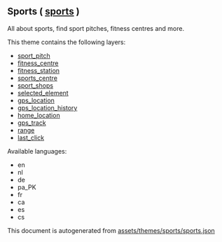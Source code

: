 [//]: # (WARNING: this file is automatically generated. Please find the sources at the bottom and edit those sources)

 Sports ( [sports](https://mapcomplete.osm.be/sports) ) 
--------------------------------------------------------



All about sports, find sport pitches, fitness centres and more.

This theme contains the following layers:



  - [sport_pitch](../Layers/sport_pitch.md)
  - [fitness_centre](../Layers/fitness_centre.md)
  - [fitness_station](../Layers/fitness_station.md)
  - [sports_centre](../Layers/sports_centre.md)
  - [sport_shops](../Layers/sport_shops.md)
  - [selected_element](../Layers/selected_element.md)
  - [gps_location](../Layers/gps_location.md)
  - [gps_location_history](../Layers/gps_location_history.md)
  - [home_location](../Layers/home_location.md)
  - [gps_track](../Layers/gps_track.md)
  - [range](../Layers/range.md)
  - [last_click](../Layers/last_click.md)


Available languages:



  - en
  - nl
  - de
  - pa_PK
  - fr
  - ca
  - es
  - cs
 

This document is autogenerated from [assets/themes/sports/sports.json](https://github.com/pietervdvn/MapComplete/blob/develop/assets/themes/sports/sports.json)
